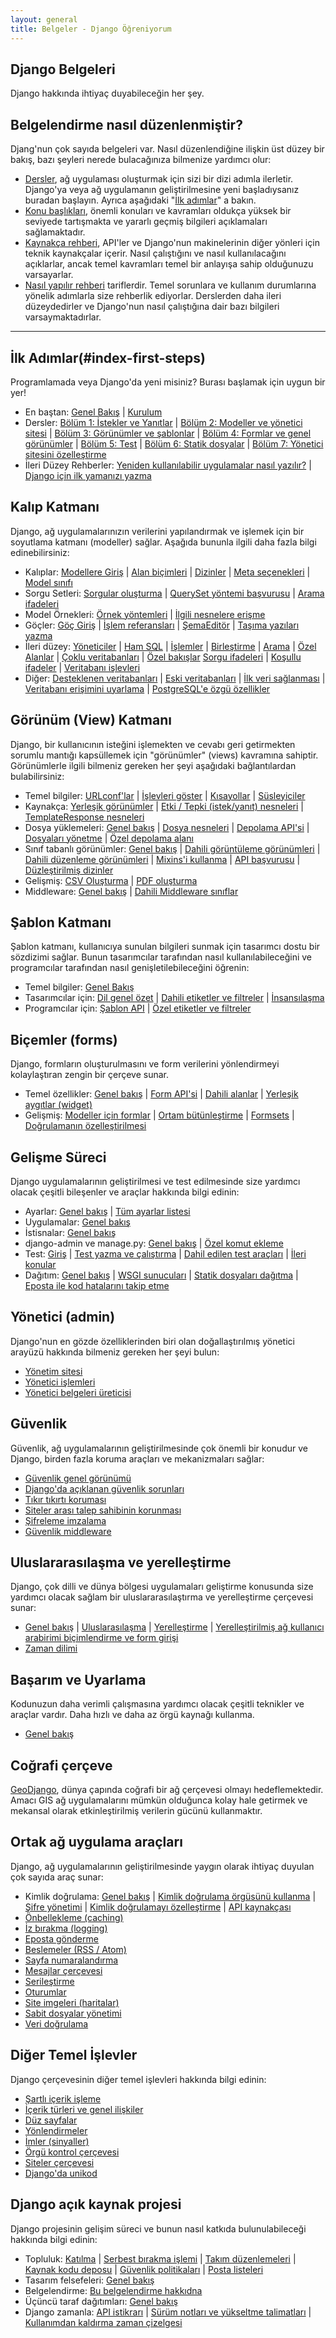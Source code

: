 ```yaml
---
layout: general
title: Belgeler - Django Öğreniyorum
---
```

## Django Belgeleri
Django hakkında ihtiyaç duyabileceğin her şey.

## Belgelendirme nasıl düzenlenmiştir?

Djang'nun çok sayıda belgeleri var. Nasıl düzenlendiğine ilişkin üst düzey bir bakış, bazı şeyleri nerede bulacağınıza bilmenize yardımcı olur:

- [Dersler](/en/2.0/intro/), ağ uygulaması oluşturmak için sizi bir dizi adımla ilerletir. Django'ya veya ağ uygulamanın geliştirilmesine yeni başladıysanız buradan başlayın. Ayrıca aşağıdaki "[İlk adımlar](/en/2.0/#index-first-steps)" a bakın.
- [Konu başlıkları](/en/2.0/topics/), önemli konuları ve kavramları oldukça yüksek bir seviyede tartışmakta ve yararlı geçmiş bilgileri açıklamaları sağlamaktadır.
- [Kaynakça rehberi](/en/2.0/ref/), API'ler ve Django'nun makinelerinin diğer yönleri için teknik kaynakçalar içerir. Nasıl çalıştığını ve nasıl kullanılacağını açıklarlar, ancak temel kavramları temel bir anlayışa sahip olduğunuzu varsayarlar.
- [Nasıl yapılır rehberi](/en/2.0/howto/) tariflerdir. Temel sorunlara ve kullanım durumlarına yönelik adımlarla size rehberlik ediyorlar. Derslerden daha ileri düzeydedirler ve Django'nun nasıl çalıştığına dair bazı bilgileri varsaymaktadırlar.

<hr>

## İlk Adımlar(#index-first-steps)

Programlamada veya Django'da yeni misiniz? Burası başlamak için uygun bir yer!

- En baştan: [Genel Bakış](/en/2.0/intro/overview/) &#124; [Kurulum](/en/2.0/intro/install/)
- Dersler: [Bölüm 1: İstekler ve Yanıtlar](/en/2.0/intro/tutorial01/) &#124; [Bölüm 2: Modeller ve yönetici sitesi](/en/2.0/intro/tutorial02/) &#124; [Bölüm 3: Görünümler ve şablonlar](/en/2.0/intro/tutorial03/) &#124; [Bölüm 4: Formlar ve genel görünümler](/en/2.0/intro/tutorial04/) &#124; [Bölüm 5: Test](/en/2.0/intro/tutorial05/) &#124; [Bölüm 6: Statik dosyalar](/en/2.0/intro/tutorial06/) &#124; [Bölüm 7: Yönetici sitesini özelleştirme](/en/2.0/intro/tutorial07/)
- İleri Düzey Rehberler: [Yeniden kullanılabilir uygulamalar nasıl yazılır?](/en/2.0/intro/reusable-apps/) &#124; [Django için ilk yamanızı yazma](/en/2.0/intro/contributing/)

## Kalıp Katmanı

Django, ağ uygulamalarınızın verilerini yapılandırmak ve işlemek için bir soyutlama katmanı (modeller) sağlar. Aşağıda bununla ilgili daha fazla bilgi edinebilirsiniz:

- Kalıplar: [Modellere Giriş](/en/2.0/topics/db/models/) &#124; [Alan biçimleri](/en/2.0/ref/models/fields/) &#124; [Dizinler](/en/2.0/ref/models/indexes/) &#124; [Meta seçenekleri](/en/2.0/ref/models/options/) &#124; [Model sınıfı](/en/2.0/ref/models/class/)
- Sorgu Setleri: [Sorgular oluşturma](/en/2.0/topics/db/queries/) &#124; [QuerySet yöntemi başvurusu](/en/2.0/ref/models/querysets/) &#124; [Arama ifadeleri](/en/2.0/ref/models/lookups/)
- Model Örnekleri: [Örnek yöntemleri](/en/2.0/ref/models/instances/) &#124; [İlgili nesnelere erişme](/en/2.0/ref/models/relations/)
- Göçler: [Göç Giriş](/en/2.0/topics/migrations/) &#124; [İşlem referansları](/en/2.0/ref/migration-operations/) &#124; [ŞemaEditör](/en/2.0/ref/schema-editor/) &#124; [Taşıma yazıları yazma](/en/2.0/howto/writing-migrations/)
- İleri düzey: [Yöneticiler](/en/2.0/topics/db/managers/) &#124; [Ham SQL](/en/2.0/topics/db/sql/) &#124; [İşlemler](/en/2.0/topics/db/transactions/) &#124; [Birleştirme](/en/2.0/topics/db/aggregation/) &#124; [Arama](/en/2.0/topics/db/search/) &#124; [Özel Alanlar](/en/2.0/howto/custom-model-fields/) &#124; [Çoklu veritabanları](/en/2.0/topics/db/multi-db/) &#124; [Özel bakışlar](/en/2.0/howto/custom-lookups/) [Sorgu ifadeleri](/en/2.0/ref/models/expressions/) &#124; [Koşullu ifadeler](/en/2.0/ref/models/conditional-expressions/) &#124; [Veritabanı işlevleri](/en/2.0/ref/models/database-functions/)
- Diğer: [Desteklenen veritabanları](/en/2.0/ref/databases/) &#124; [Eski veritabanları](/en/2.0/howto/legacy-databases/) &#124; [İlk veri sağlanması](/en/2.0/howto/initial-data/) &#124; [Veritabanı erişimini uyarlama](/en/2.0/topics/db/optimization/) &#124; [PostgreSQL'e özgü özellikler](/en/2.0/ref/contrib/postgres/)

## Görünüm (View) Katmanı

Django, bir kullanıcının isteğini işlemekten ve cevabı geri getirmekten sorumlu mantığı kapsüllemek için "görünümler" (views) kavramına sahiptir. Görünümlerle ilgili bilmeniz gereken her şeyi aşağıdaki bağlantılardan bulabilirsiniz:

- Temel bilgiler: [URLconf'lar](/en/2.0/topics/http/urls/) &#124; [İşlevleri göster](/en/2.0/topics/http/views/) &#124; [Kısayollar](/en/2.0/topics/http/shortcuts/) &#124; [Süsleyiciler](/en/2.0/topics/http/decorators/)
- Kaynakça: [Yerleşik görünümler](/en/2.0/ref/views/) &#124; [Etki / Tepki (istek/yanıt) nesneleri](/en/2.0/ref/request-response/) &#124; [TemplateResponse nesneleri](/en/2.0/ref/template-response/)
- Dosya yüklemeleri: [Genel bakış](/en/2.0/topics/http/file-uploads/) &#124; [Dosya nesneleri](/en/2.0/ref/files/file/) &#124; [Depolama API'si](/en/2.0/ref/files/storage/) &#124; [Dosyaları yönetme](/en/2.0/topics/files/) &#124; [Özel depolama alanı](/en/2.0/howto/custom-file-storage/)
- Sınıf tabanlı görünümler: [Genel bakış](/en/2.0/topics/class-based-views/) &#124; [Dahili görüntüleme görünümleri](/en/2.0/topics/class-based-views/generic-display/) &#124; [Dahili düzenleme görünümleri](/en/2.0/topics/class-based-views/generic-editing/) &#124; [Mixins'i kullanma](/en/2.0/topics/class-based-views/mixins/) &#124; [API başvurusu](/en/2.0/ref/class-based-views/) &#124; [Düzleştirilmiş dizinler](/en/2.0/ref/class-based-views/flattened-index/)
- Gelişmiş: [CSV Oluşturma](/en/2.0/howto/outputting-csv/) &#124; [PDF oluşturma](/en/2.0/howto/outputting-pdf/)
- Middleware: [Genel bakış](/en/2.0/topics/http/middleware/) &#124; [Dahili Middleware sınıflar](/en/2.0/ref/middleware/)

## Şablon Katmanı

Şablon katmanı, kullanıcıya sunulan bilgileri sunmak için tasarımcı dostu bir sözdizimi sağlar. Bunun tasarımcılar tarafından nasıl kullanılabileceğini ve programcılar tarafından nasıl genişletilebileceğini öğrenin:

- Temel bilgiler: [Genel Bakış](/en/2.0/topics/templates/)
- Tasarımcılar için: [Dil genel özet](/en/2.0/ref/templates/language/) &#124; [Dahili etiketler ve filtreler](/en/2.0/ref/templates/builtins/) &#124; [İnsansılaşma](/en/2.0/ref/contrib/humanize/)
- Programcılar için: [Şablon API](/en/2.0/ref/templates/api/) &#124; [Özel etiketler ve filtreler](/en/2.0/howto/custom-template-tags/)

## Biçemler (forms)

Django, formların oluşturulmasını ve form verilerini yönlendirmeyi kolaylaştıran zengin bir çerçeve sunar.

- Temel özellikler: [Genel bakış](/en/2.0/topics/forms/) &#124; [Form API'si](/en/2.0/ref/forms/api/) &#124; [Dahili alanlar](/en/2.0/ref/forms/fields/) &#124; [Yerleşik aygıtlar (widget)](/en/2.0/ref/forms/widgets/)
- Gelişmiş: [Modeller için formlar](/en/2.0/topics/forms/modelforms/) &#124; [Ortam bütünleştirme](/en/2.0/topics/forms/media/) &#124; [Formsets](/en/2.0/topics/forms/formsets/) &#124; [Doğrulamanın özelleştirilmesi](/en/2.0/ref/forms/validation/)

## Gelişme Süreci

Django uygulamalarının geliştirilmesi ve test edilmesinde size yardımcı olacak çeşitli bileşenler ve araçlar hakkında bilgi edinin:

- Ayarlar: [Genel bakış](/en/2.0/topics/settings/) &#124; [Tüm ayarlar listesi](/en/2.0/ref/settings/)
- Uygulamalar: [Genel bakış](/en/2.0/ref/applications/)
- İstisnalar: [Genel bakış](/en/2.0/ref/exceptions/)
- django-admin ve manage.py: [Genel bakış](/en/2.0/ref/django-admin/) &#124; [Özel komut ekleme](/en/2.0/howto/custom-management-commands/)
- Test: [Giriş](/en/2.0/topics/testing/) &#124; [Test yazma ve çalıştırma](/en/2.0/topics/testing/overview/) &#124; [Dahil edilen test araçları](/en/2.0/topics/testing/tools/) &#124; [İleri konular](/en/2.0/topics/testing/advanced/)
- Dağıtım: [Genel bakış](/en/2.0/howto/deployment/) &#124; [WSGI sunucuları](/en/2.0/howto/deployment/wsgi/) &#124; [Statik dosyaları dağıtma](/en/2.0/howto/static-files/deployment/) &#124; [Eposta ile kod hatalarını takip etme](/en/2.0/howto/error-reporting/)

## Yönetici (admin)

Django'nun en gözde özelliklerinden biri olan doğallaştırılmış yönetici arayüzü hakkında bilmeniz gereken her şeyi bulun:

- [Yönetim sitesi](/en/2.0/ref/contrib/admin/)
- [Yönetici işlemleri](/en/2.0/ref/contrib/admin/actions/)
- [Yönetici belgeleri üreticisi](/en/2.0/ref/contrib/admin/admindocs/)

## Güvenlik

Güvenlik, ağ uygulamalarının geliştirilmesinde çok önemli bir konudur ve Django, birden fazla koruma araçları ve mekanizmaları sağlar:

- [Güvenlik genel görünümü](/en/2.0/topics/security/)
- [Django'da açıklanan güvenlik sorunları](/en/2.0/releases/security/)
- [Tıkır tıkırtı koruması](/en/2.0/ref/clickjacking/)
- [Siteler arası talep sahibinin korunması](/en/2.0/ref/csrf/)
- [Şifreleme imzalama](/en/2.0/topics/signing/)
- [Güvenlik middleware](/en/2.0/ref/middleware/#security-middleware)

## Uluslararasılaşma ve yerelleştirme

Django, çok dilli ve dünya bölgesi uygulamaları geliştirme konusunda size yardımcı olacak sağlam bir uluslararasılaştırma ve yerelleştirme çerçevesi sunar:

- [Genel bakış](/en/2.0/topics/i18n/) &#124; [Uluslarasılaşma](/en/2.0/topics/i18n/translation/) &#124; [Yerelleştirme](/en/2.0/topics/i18n/translation/#how-to-create-language-files) &#124; [Yerelleştirilmiş ağ kullanıcı arabirimi biçimlendirme ve form girişi](/en/2.0/topics/i18n/formatting/)
- [Zaman dilimi](/en/2.0/topics/i18n/timezones/)

## Başarım ve Uyarlama

Kodunuzun daha verimli çalışmasına yardımcı olacak çeşitli teknikler ve araçlar vardır. Daha hızlı ve daha az örgü kaynağı kullanma.

- [Genel bakış](/en/2.0/topics/performance/)

## Coğrafi çerçeve

[GeoDjango](/en/2.0/ref/contrib/gis/), dünya çapında coğrafi bir ağ çerçevesi olmayı hedeflemektedir. Amacı GIS ağ uygulamalarını mümkün olduğunca kolay hale getirmek ve mekansal olarak etkinleştirilmiş verilerin gücünü kullanmaktır.

## Ortak ağ uygulama araçları

Django, ağ uygulamalarının geliştirilmesinde yaygın olarak ihtiyaç duyulan çok sayıda araç sunar:

- Kimlik doğrulama: [Genel bakış](/en/2.0/topics/auth/) &#124; [Kimlik doğrulama örgüsünü kullanma](/en/2.0/topics/auth/default/) &#124; [Şifre yönetimi](/en/2.0/topics/auth/passwords/) &#124; [Kimlik doğrulamayı özelleştirme](/en/2.0/topics/auth/customizing/) &#124; [API kaynakçası](/en/2.0/ref/contrib/auth/)
- [Önbellekleme (caching)](/en/2.0/topics/cache/)
- [İz bırakma (logging)](/en/2.0/topics/logging/)
- [Eposta gönderme](/en/2.0/topics/email/)
- [Beslemeler (RSS / Atom)](/en/2.0/ref/contrib/syndication/)
- [Sayfa numaralandırma](/en/2.0/topics/pagination/)
- [Mesajlar çerçevesi](/en/2.0/ref/contrib/messages/)
- [Serileştirme](/en/2.0/topics/serialization/)
- [Oturumlar](/en/2.0/topics/http/sessions/)
- [Site imgeleri (haritalar)](/en/2.0/ref/contrib/sitemaps/)
- [Sabit dosyalar yönetimi](/en/2.0/ref/contrib/staticfiles/)
- [Veri doğrulama](/en/2.0/ref/validators/)

## Diğer Temel İşlevler

Django çerçevesinin diğer temel işlevleri hakkında bilgi edinin:

- [Şartlı içerik işleme](/en/2.0/topics/conditional-view-processing/)
- [İçerik türleri ve genel ilişkiler](/en/2.0/ref/contrib/contenttypes/)
- [Düz sayfalar](/en/2.0/ref/contrib/flatpages/)
- [Yönlendirmeler](/en/2.0/ref/contrib/redirects/)
- [İmler (sinyaller)](/en/2.0/topics/signals/)
- [Örgü kontrol çerçevesi](/en/2.0/topics/checks/)
- [Siteler çerçevesi](/en/2.0/ref/contrib/sites/)
- [Django'da unikod](/en/2.0/ref/unicode/)

## Django açık kaynak projesi

Django projesinin gelişim süreci ve bunun nasıl katkıda bulunulabileceği hakkında bilgi edinin:

- Topluluk: [Katılma](/en/2.0/internals/contributing/) &#124; [Serbest bırakma işlemi](/en/2.0/internals/release-process/) &#124; [Takım düzenlemeleri](/en/2.0/internals/organization/) &#124; [Kaynak kodu deposu](/en/2.0/internals/git/) &#124; [Güvenlik politikaları](/en/2.0/internals/security/) &#124; [Posta listeleri](/en/2.0/internals/mailing-lists/)
- Tasarım felsefeleri: [Genel bakış](/en/2.0/misc/design-philosophies/)
- Belgelendirme: [Bu belgelendirme hakkıdna](/en/2.0/internals/contributing/writing-documentation/)
- Üçüncü taraf dağıtımları: [Genel bakış](/en/2.0/misc/distributions/)
- Django zamanla: [API istikrarı](/en/2.0/misc/api-stability/) &#124; [Sürüm notları ve yükseltme talimatları](/en/2.0/releases/) &#124; [Kullanımdan kaldırma zaman çizelgesi](/en/2.0/internals/deprecation/)
